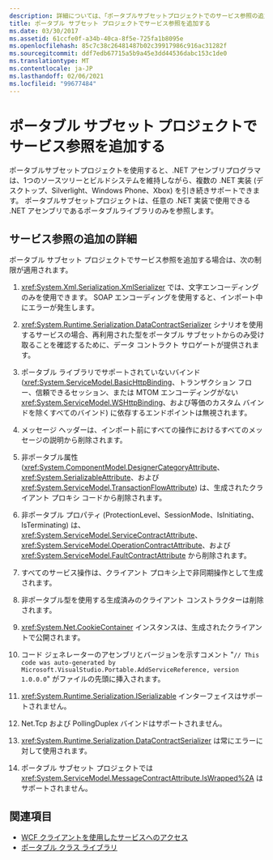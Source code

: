 ```yaml
---
description: 詳細については、「ポータブルサブセットプロジェクトでのサービス参照の追加」を参照してください。
title: ポータブル サブセット プロジェクトでサービス参照を追加する
ms.date: 03/30/2017
ms.assetid: 61ccfe0f-a34b-40ca-8f5e-725fa1b8095e
ms.openlocfilehash: 85c7c38c26481487b02c39917986c916ac31282f
ms.sourcegitcommit: ddf7edb67715a5b9a45e3dd44536dabc153c1de0
ms.translationtype: MT
ms.contentlocale: ja-JP
ms.lasthandoff: 02/06/2021
ms.locfileid: "99677484"
---
```

# <a name="add-service-reference-in-a-portable-subset-project"></a>ポータブル サブセット プロジェクトでサービス参照を追加する

ポータブルサブセットプロジェクトを使用すると、.NET アセンブリプログラマは、1つのソースツリーとビルドシステムを維持しながら、複数の .NET 実装 (デスクトップ、Silverlight、Windows Phone、Xbox) を引き続きサポートできます。 ポータブルサブセットプロジェクトは、任意の .NET 実装で使用できる .NET アセンブリであるポータブルライブラリのみを参照します。
  
## <a name="add-service-reference-details"></a>サービス参照の追加の詳細  

 ポータブル サブセット プロジェクトでサービス参照を追加する場合は、次の制限が適用されます。  
  
1. <xref:System.Xml.Serialization.XmlSerializer> では、文字エンコーディングのみを使用できます。 SOAP エンコーディングを使用すると、インポート中にエラーが発生します。  
  
2. <xref:System.Runtime.Serialization.DataContractSerializer> シナリオを使用するサービスの場合、再利用された型をポータブル サブセットからのみ受け取ることを確認するために、データ コントラクト サロゲートが提供されます。  
  
3. ポータブル ライブラリでサポートされていないバインド (<xref:System.ServiceModel.BasicHttpBinding>、トランザクション フロー、信頼できるセッション、または MTOM エンコーディングがない <xref:System.ServiceModel.WSHttpBinding>、および等価のカスタム バインドを除くすべてのバインド) に依存するエンドポイントは無視されます。  
  
4. メッセージ ヘッダーは、インポート前にすべての操作におけるすべてのメッセージの説明から削除されます。  
  
5. 非ポータブル属性 (<xref:System.ComponentModel.DesignerCategoryAttribute>、<xref:System.SerializableAttribute>、および <xref:System.ServiceModel.TransactionFlowAttribute>) は、生成されたクライアント プロキシ コードから削除されます。  
  
6. 非ポータブル プロパティ (ProtectionLevel、SessionMode、IsInitiating、IsTerminating) は、<xref:System.ServiceModel.ServiceContractAttribute>、<xref:System.ServiceModel.OperationContractAttribute>、および <xref:System.ServiceModel.FaultContractAttribute> から削除されます。  
  
7. すべてのサービス操作は、クライアント プロキシ上で非同期操作として生成されます。  
  
8. 非ポータブル型を使用する生成済みのクライアント コンストラクターは削除されます。  
  
9. <xref:System.Net.CookieContainer> インスタンスは、生成されたクライアントで公開されます。  
  
10. コード ジェネレーターのアセンブリとバージョンを示すコメント "`// This code was auto-generated by Microsoft.VisualStudio.Portable.AddServiceReference, version 1.0.0.0`" がファイルの先頭に挿入されます。  
  
11. <xref:System.Runtime.Serialization.ISerializable> インターフェイスはサポートされません。  
  
12. Net.Tcp および PollingDuplex バインドはサポートされません。  
  
13. <xref:System.Runtime.Serialization.DataContractSerializer> は常にエラーに対して使用されます。  
  
14. ポータブル サブセット プロジェクトでは <xref:System.ServiceModel.MessageContractAttribute.IsWrapped%2A> はサポートされません。  
  
## <a name="see-also"></a>関連項目

- [WCF クライアントを使用したサービスへのアクセス](accessing-services-using-a-wcf-client.md)
- [ポータブル クラス ライブラリ](../cross-platform/portable-class-library.md)

